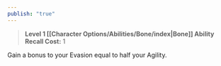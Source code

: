 ```yaml
---
publish: "true"
---
```

> **Level 1 [[Character Options/Abilities/Bone/index|Bone]] Ability**
> **Recall Cost:** 1

Gain a bonus to your Evasion equal to half your Agility.
